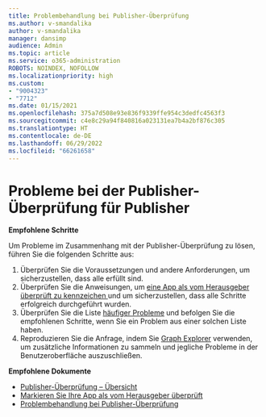 ```yaml
---
title: Problembehandlung bei Publisher-Überprüfung
ms.author: v-smandalika
author: v-smandalika
manager: dansimp
audience: Admin
ms.topic: article
ms.service: o365-administration
ROBOTS: NOINDEX, NOFOLLOW
ms.localizationpriority: high
ms.custom:
- "9004323"
- "7712"
ms.date: 01/15/2021
ms.openlocfilehash: 375a7d508e93e836f9339ffe954c3dedfc4563f3
ms.sourcegitcommit: c4e8c29a94f840816a023131ea7b4a2bf876c305
ms.translationtype: HT
ms.contentlocale: de-DE
ms.lasthandoff: 06/29/2022
ms.locfileid: "66261658"
---
```

# <a name="issues-related-to-publisher-verification-for-developers"></a>Probleme bei der Publisher-Überprüfung für Publisher

**Empfohlene Schritte** 

Um Probleme im Zusammenhang mit der Publisher-Überprüfung zu lösen, führen Sie die folgenden Schritte aus:

1. Überprüfen Sie die Voraussetzungen und andere Anforderungen, um sicherzustellen, dass alle erfüllt sind.
2. Überprüfen Sie die Anweisungen, um [eine App als vom Herausgeber überprüft zu kennzeichen ](https://docs.microsoft.com/azure/active-directory/develop/mark-app-as-publisher-verified) und um sicherzustellen, dass alle Schritte erfolgreich durchgeführt wurden.
3. Überprüfen Sie die Liste [häufiger Probleme](https://docs.microsoft.com/azure/active-directory/develop/troubleshoot-publisher-verification#common-issues) und befolgen Sie die empfohlenen Schritte, wenn Sie ein Problem aus einer solchen Liste haben.
4. Reproduzieren Sie die Anfrage, indem Sie [Graph Explorer](https://docs.microsoft.com/azure/active-directory/develop/troubleshoot-publisher-verification#making-microsoft-graph-api-calls) verwenden, um zusätzliche Informationen zu sammeln und jegliche Probleme in der Benutzeroberfläche auszuschließen.

**Empfohlene Dokumente**

- [Publisher-Überprüfung – Übersicht](https://docs.microsoft.com/azure/active-directory/develop/publisher-verification-overview) 
- [Markieren Sie Ihre App als vom Herausgeber überprüft](https://docs.microsoft.com/azure/active-directory/develop/mark-app-as-publisher-verified) 
- [Problembehandlung bei Publisher-Überprüfung](https://docs.microsoft.com/azure/active-directory/develop/troubleshoot-publisher-verification)

